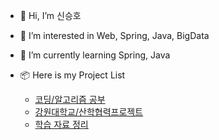 - 👋 Hi, I’m 신승호
- 👀 I’m interested in Web, Spring, Java, BigData
- 🌱 I’m currently learning Spring, Java

- 📦 Here is my Project List
  * [코딩/알고리즘 공부]( https://github.com/seuhong98/Coding_Study )
  * [강원대학교/산학협력프로젝트]( https://github.com/seuhong98/industry-university_project )
  * [학습 자료 정리]( https://github.com/seuhong98/Study )

  
